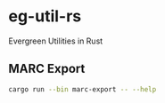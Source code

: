 # eg-util-rs

Evergreen Utilities in Rust

## MARC Export

```sh
cargo run --bin marc-export -- --help
```

